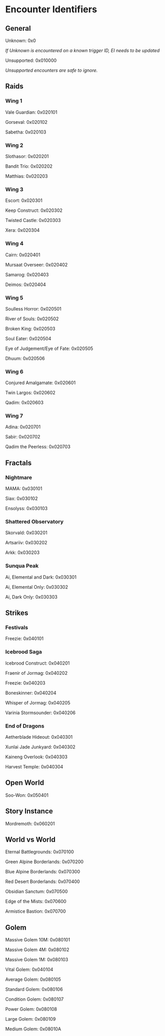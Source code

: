 # Encounter Identifiers
## General
Unknown: 0x0

*If Unknown is encountered on a known trigger ID, EI needs to be updated*

Unsupported: 0x010000

*Unsupported encounters are safe to ignore.*
## Raids
### Wing 1
Vale Guardian: 0x020101

Gorseval: 0x020102

Sabetha: 0x020103

### Wing 2
Slothasor: 0x020201

Bandit Trio: 0x020202

Matthias: 0x020203

### Wing 3
Escort: 0x020301

Keep Construct: 0x020302

Twisted Castle: 0x020303

Xera: 0x020304

### Wing 4
Cairn: 0x020401

Mursaat Overseer: 0x020402

Samarog: 0x020403

Deimos: 0x020404

### Wing 5
Soulless Horror: 0x020501

River of Souls: 0x020502

Broken King: 0x020503

Soul Eater: 0x020504

Eye of Judgement/Eye of Fate: 0x020505

Dhuum: 0x020506

### Wing 6
Conjured Amalgamate: 0x020601

Twin Largos: 0x020602

Qadim: 0x020603

### Wing 7
Adina: 0x020701

Sabir: 0x020702

Qadim the Peerless: 0x020703

## Fractals
### Nightmare
MAMA: 0x030101

Siax: 0x030102

Ensolyss: 0x030103

### Shattered Observatory
Skorvald: 0x030201

Artsariiv: 0x030202

Arkk: 0x030203

### Sunqua Peak
Ai, Elemental and Dark: 0x030301

Ai, Elemental Only: 0x030302

Ai, Dark Only: 0x030303

## Strikes
### Festivals
Freezie: 0x040101

### Icebrood Saga
Icebrood Construct: 0x040201

Fraenir of Jormag: 0x040202

Freezie: 0x040203

Boneskinner: 0x040204

Whisper of Jormag: 0x040205

Varinia Stormsounder: 0x040206

### End of Dragons
Aetherblade Hideout: 0x040301

Xunlai Jade Junkyard: 0x040302

Kaineng Overlook: 0x040303

Harvest Temple: 0x040304

## Open World
Soo-Won: 0x050401

## Story Instance
Mordremoth: 0x060201

## World vs World
Eternal Battlegrounds: 0x070100

Green Alpine Borderlands: 0x070200

Blue Alpine Borderlands: 0x070300

Red Desert Borderlands: 0x070400

Obsidian Sanctum: 0x070500

Edge of the Mists: 0x070600

Armistice Bastion: 0x070700

## Golem
Massive Golem 10M: 0x080101

Massive Golem 4M: 0x080102

Massive Golem 1M: 0x080103

Vital Golem: 0x040104

Average Golem: 0x080105

Standard Golem: 0x080106

Condition Golem: 0x080107

Power Golem: 0x080108

Large Golem: 0x080109

Medium Golem: 0x08010A
